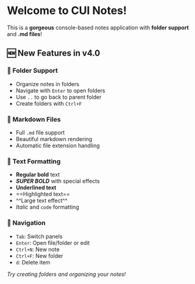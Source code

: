 # Welcome to CUI Notes!

This is a **gorgeous** console-based notes application with **folder support** and **.md 
files**!

## 🆕 New Features in v4.0

### 📁 Folder Support
- Organize notes in folders
- Navigate with `Enter` to open folders
- Use `..` to go back to parent folder
- Create folders with `Ctrl+F`

### 📄 Markdown Files
- Full `.md` file support
- Beautiful markdown rendering
- Automatic file extension handling

### 🎨 Text Formatting
- **Regular bold** text
- ***SUPER BOLD*** with special effects
- __Underlined text__
- ==Highlighted text==
- ^^Large text effect^^
- *Italic* and `code` formatting

### 🚀 Navigation
- `Tab`: Switch panels
- `Enter`: Open file/folder or edit
- `Ctrl+N`: New note
- `Ctrl+F`: New folder
- `d`: Delete item

*Try creating folders and organizing your notes!*